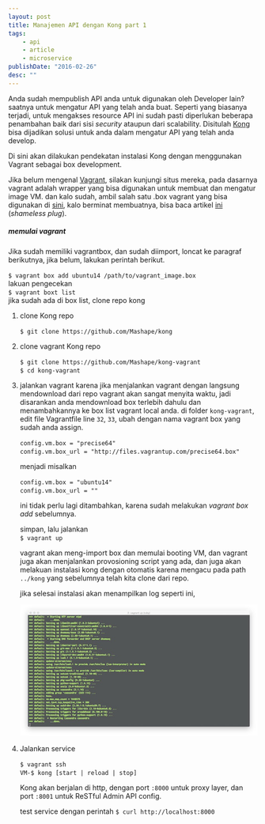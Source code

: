 ```yaml
---
layout: post
title: Manajemen API dengan Kong part 1
tags:
    - api
    - article
    - microservice
publishDate: "2016-02-26"
desc: ""
---
```


Anda sudah mempublish API anda untuk digunakan oleh Developer lain? saatnya untuk mengatur API yang telah anda buat.
Seperti yang biasanya terjadi, untuk mengakses resource API ini sudah pasti diperlukan beberapa penambahan baik dari sisi *security* ataupun dari scalability.
Disitulah [Kong](https://getkong.org) bisa dijadikan solusi untuk anda dalam mengatur API yang telah anda develop.

Di sini akan dilakukan pendekatan instalasi Kong dengan menggunakan Vagrant sebagai box development.

Jika belum mengenal [Vagrant](http://www.vagrantup.com/), silakan kunjungi situs mereka, pada dasarnya vagrant adalah wrapper yang bisa digunakan untuk membuat dan mengatur image VM. dan kalo sudah, ambil salah satu .box vagrant yang bisa digunakan di [sini](http://vagrantbox.es/), kalo berminat membuatnya, bisa baca artikel [ini](https://coderwall.com/p/qzpgvw/build-vagrant-box-using-veewee) (*shameless plug*).  

##### memulai vagrant
Jika sudah memiliki vagrantbox, dan sudah diimport, loncat ke paragraf berikutnya, jika belum, lakukan perintah berikut.  

`$ vagrant box add ubuntu14 /path/to/vagrant_image.box`   
lakuan pengecekan   
`$ vagrant boxt list`   
jika sudah ada di box list, clone repo kong

1. clone Kong repo

    `$ git clone https://github.com/Mashape/kong`

2. clone vagrant Kong repo

    `$ git clone https://github.com/Mashape/kong-vagrant`   
    `$ cd kong-vagrant`

3. jalankan vagrant
    karena jika menjalankan vagrant dengan langsung mendownload dari repo vagrant akan sangat menyita waktu, jadi disarankan anda mendownload box terlebih dahulu dan menambahkannya ke box list vagrant local anda.
    di folder `kong-vagrant`, edit file Vagrantfile line `32`, `33`, ubah dengan nama vagrant box yang sudah anda assign.

    `config.vm.box = "precise64"`    
    `config.vm.box_url = "http://files.vagrantup.com/precise64.box"`   

    menjadi misalkan

    `config.vm.box = "ubuntu14"`   
    `config.vm.box_url = ""`

    ini tidak perlu lagi ditambahkan, karena sudah melakukan *vagrant box add* sebelumnya.

    simpan, lalu jalankan   
    `$ vagrant up`

    vagrant akan meng-import box dan memulai booting VM, dan vagrant juga akan menjalankan provosioning script yang ada, dan juga akan melakuan instalasi kong dengan otomatis karena mengacu pada path `../kong` yang sebelumnya telah kita clone dari repo.

    jika selesai instalasi akan menampilkan log seperti ini,   

    ![log](/public/images/posts/kong-getting-started-small.jpg)

4. Jalankan service
    
    `$ vagrant ssh`   
    `VM-$ kong [start | reload | stop]`   

    Kong akan berjalan di http, dengan port `:8000` untuk proxy layer, dan port `:8001` untuk ReSTful Admin API config.

    test service dengan perintah `$ curl http://localhost:8000`







